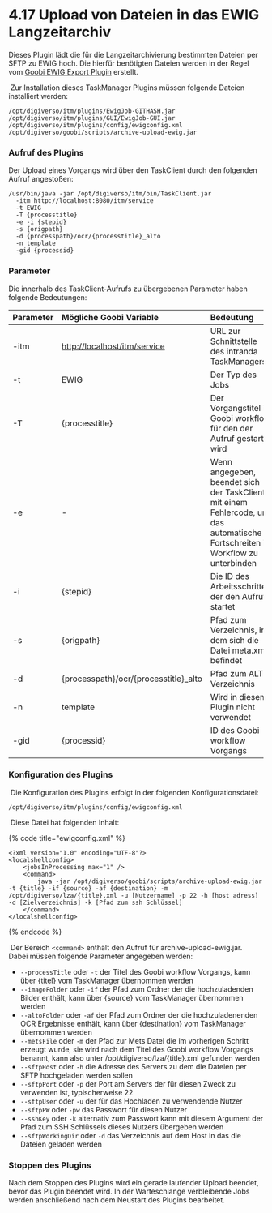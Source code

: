 # 4.17 Upload von Dateien in das EWIG Langzeitarchiv

Dieses Plugin lädt die für die Langzeitarchivierung bestimmten Dateien per SFTP zu EWIG hoch. Die hierfür benötigten Dateien werden in der Regel vom [Goobi EWIG Export Plugin](https://docs.intranda.com/goobi-workflow-plugins-de/export-plugins/ewig-langzeitarchivierung) erstellt. 

  
​ Zur Installation dieses TaskManager Plugins müssen folgende Dateien installiert werden:

```text
/opt/digiverso/itm/plugins/EwigJob-GITHASH.jar
/opt/digiverso/itm/plugins/GUI/EwigJob-GUI.jar
/opt/digiverso/itm/plugins/config/ewigconfig.xml
/opt/digiverso/goobi/scripts/archive-upload-ewig.jar
```

### Aufruf des Plugins

Der Upload eines Vorgangs wird über den TaskClient durch den folgenden Aufruf angestoßen: ​

```text
/usr/bin/java -jar /opt/digiverso/itm/bin/TaskClient.jar
  -itm http://localhost:8080/itm/service
  -t EWIG
  -T {processtitle}
  -e -i {stepid}
  -s {origpath}
  -d {processpath}/ocr/{processtitle}_alto
  -n template
  -gid {processid}
```

### Parameter

Die innerhalb des TaskClient-Aufrufs zu übergebenen Parameter haben folgende Bedeutungen: ​

| Parameter | Mögliche Goobi Variable | Bedeutung |
| :--- | :--- | :--- |
| -itm | [http://localhost/itm/service](http://localhost/itm/service) | URL zur Schnittstelle des intranda TaskManagers |
| -t | EWIG | Der Typ des Jobs |
| -T | {processtitle} | Der Vorgangstitel in Goobi workflow, für den der Aufruf gestartet wird |
| -e | - | Wenn angegeben, beendet sich der TaskClient mit einem Fehlercode, um das automatische Fortschreiten im Workflow zu unterbinden |
| -i | {stepid} | Die ID des Arbeitsschrittes, der den Aufruf startet |
| -s | {origpath} | Pfad zum Verzeichnis, in dem sich die Datei meta.xml befindet |
| -d | {processpath}/ocr/{processtitle}\_alto | Pfad zum ALTO Verzeichnis |
| -n | template | Wird in diesem Plugin nicht verwendet |
| -gid | {processid} | ID des Goobi workflow Vorgangs |

### Konfiguration des Plugins

​ Die Konfiguration des Plugins erfolgt in der folgenden Konfigurationsdatei:

```markup
/opt/digiverso/itm/plugins/config/ewigconfig.xml
```

​ Diese Datei hat folgenden Inhalt: ​

{% code title="ewigconfig.xml" %}
```markup
<?xml version="1.0" encoding="UTF-8"?>
<localshellconfig>
    <jobsInProcessing max="1" />
    <command>
        java -jar /opt/digiverso/goobi/scripts/archive-upload-ewig.jar -t {title} -if {source} -af {destination} -m /opt/digiverso/lza/{title}.xml -u [Nutzername] -p 22 -h [host adress] -d [Zielverzeichnis] -k [Pfad zum ssh Schlüssel]
    </command>
</localshellconfig>
```
{% endcode %}

​ Der Bereich `<command>` enthält den Aufruf für archive-upload-ewig.jar. Dabei müssen folgende Parameter angegeben werden:

* `--processTitle` oder `-t` der Titel des Goobi workflow Vorgangs, kann über {titel} vom TaskManager übernommen werden
* `--imageFolder` oder `-if` der Pfad zum Ordner der die hochzuladenden Bilder enthält, kann über {source} vom TaskManager übernommen werden
* `--altoFolder` oder `-af` der Pfad zum Ordner der die hochzuladenenden OCR Ergebnisse enthält, kann über {destination} vom TaskManager übernommen werden
* `--metsFile` oder `-m` der Pfad zur Mets Datei die im vorherigen Schritt erzeugt wurde, sie wird nach dem Titel des Goobi workflow Vorgangs benannt, kann also unter /opt/digiverso/lza/{title}.xml gefunden werden
* `--sftpHost` oder `-h` die Adresse des Servers zu dem die Dateien per SFTP hochgeladen werden sollen
* `--sftpPort` oder `-p` der Port am Servers der für diesen Zweck zu verwenden ist, typischerweise 22
* `--sftpUser` oder `-u` der für das Hochladen zu verwendende Nutzer
* `--sftpPW` oder `-pw` das Passwort für diesen Nutzer
* `--sshKey` oder `-k` alternativ zum Passwort kann mit diesem Argument der Pfad zum SSH Schlüssels dieses Nutzers übergeben werden
* `--sftpWorkingDir` oder `-d` das Verzeichnis auf dem Host in das die Dateien geladen werden

### **Stoppen des Plugins**

Nach dem Stoppen des Plugins wird ein gerade laufender Upload beendet, bevor das Plugin beendet wird. In der Warteschlange verbleibende Jobs werden anschließend nach dem Neustart des Plugins bearbeitet.

